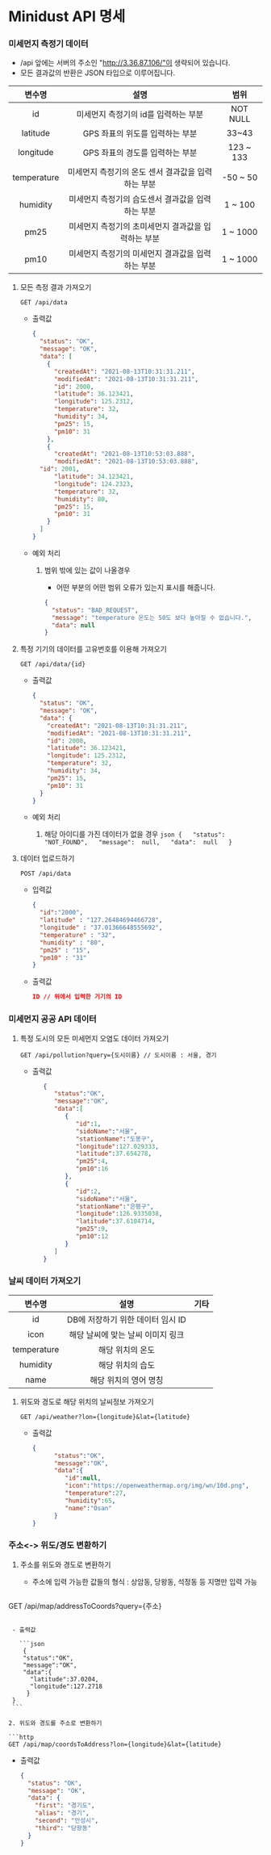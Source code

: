 
# Minidust API 명세

### 미세먼지 측정기 데이터

- /api 앞에는 서버의 주소인 "http://3.36.87.106/"이 생략되어 있습니다.
- 모든 결과값의 반환은 JSON 타입으로 이루어집니다.


|   변수명    |                        설명                         |   범위    |
| :---------: | :-------------------------------------------------: | :-------: |
|     id      |        미세먼지 측정기의 id를 입력하는 부분         | NOT NULL  |
|  latitude   |           GPS 좌표의 위도를 입력하는 부분           |   33~43   |
|  longitude  |           GPS 좌표의 경도를 입력하는 부분           | 123 ~ 133 |
| temperature | 미세먼지 측정기의 온도 센서 결과값을 입력하는 부분  | -50 ~ 50  |
|  humidity   |  미세먼지 측정기의 습도센서 결과값을 입력하는 부분  |  1 ~ 100  |
|    pm25     | 미세먼지 측정기의 초미세먼지 결과값을 입력하는 부분 | 1 ~ 1000  |
|    pm10     |  미세먼지 측정기의 미세먼지 결과값을 입력하는 부분  | 1 ~ 1000  |

1. 모든 측정 결과 가져오기
    ```http
    GET /api/data
    ```
    
	- 출력값
        ```json
        {
          "status": "OK",
          "message": "OK",
          "data": [
            {
              "createdAt": "2021-08-13T10:31:31.211",
              "modifiedAt": "2021-08-13T10:31:31.211",
              "id": 2000,
              "latitude": 36.123421,
              "longitude": 125.2312,
              "temperature": 32,
              "humidity": 34,
              "pm25": 15,
              "pm10": 31
            },
            {
              "createdAt": "2021-08-13T10:53:03.888",
              "modifiedAt": "2021-08-13T10:53:03.888",
          "id": 2001,
              "latitude": 34.123421,
              "longitude": 124.2323,
              "temperature": 32,
              "humidity": 80,
              "pm25": 15,
              "pm10": 31
            }
          ]
        }
        ```
        
    - 예외 처리
    
      1. 범위 밖에 있는 값이 나올경우
    
         - 어떤 부분의 어떤 범위 오류가 있는지 표시를 해줍니다.
    
         ```json
         {
           "status": "BAD_REQUEST",
           "message": "temperature 온도는 50도 보다 높아질 수 없습니다.",
           "data": null
         }
         ```

2. 특정 기기의 데이터를 고유번호를 이용해 가져오기
   ```http
   GET /api/data/{id}
   ```

   - 출력값

     ```json
     {
       "status": "OK",
       "message": "OK",
       "data": {
         "createdAt": "2021-08-13T10:31:31.211",
         "modifiedAt": "2021-08-13T10:31:31.211",
         "id": 2000,
         "latitude": 36.123421,
         "longitude": 125.2312,
         "temperature": 32,
         "humidity": 34,
         "pm25": 15,
         "pm10": 31
       }
     }
     ```


   - 예외 처리
     1. 해당 아이디를 가진 데이터가 없을 경우
	        ```json
	        {  
	        "status":  "NOT_FOUND",  
	        "message":  null,  
	        "data":  null  
	        }
	        ```
	    
	       
3. 데이터 업로드하기
	```http
	POST /api/data
	```

   - 입력값
     ```json
     {
       "id":"2000",
       "latitude" : "127.26484694466728",
       "longitude" : "37.01366648555692",
       "temperature" : "32",
       "humidity" : "80",
       "pm25" : "15",
       "pm10" : "31"
     }
     ```

   - 출력값

     ```json
     ID // 위에서 입력한 기기의 ID
     ```



### 미세먼지 공공 API 데이터

1.  특정 도시의 모든 미세먼지 오염도 데이터 가져오기
	
	   ```http
	   GET /api/pollution?query={도시이름} // 도시이름 : 서울, 경기
	   ```

    - 출력값

	     ```json
			{
			   "status":"OK",
			   "message":"OK",
			   "data":[
			      {
			         "id":1,
			         "sidoName":"서울",
			         "stationName":"도봉구",
			         "longitude":127.029333,
			         "latitude":37.654278,
			         "pm25":4,
			         "pm10":16
			      },
			      {
			         "id":2,
			         "sidoName":"서울",
			         "stationName":"은평구",
			         "longitude":126.9335038,
			         "latitude":37.6104714,
			         "pm25":9,
			         "pm10":12
			      }
			   ]
			}
	     ```



### 날씨 데이터 가져오기

|   변수명    |               설명                | 기타 |
| :---------: | :-------------------------------: | :--: |
|     id      | DB에 저장하기 위한 데이터 임시 ID |      |
|    icon     | 해당 날씨에 맞는 날씨 이미지 링크 |      |
| temperature |         해당 위치의 온도          |      |
|  humidity   |         해당 위치의 습도          |      |
|    name     |       해당 위치의 영어 명칭       |      |

1. 위도와 경도로 해당 위치의 날씨정보 가져오기

   ```HTTP
   GET /api/weather?lon={longitude}&lat={latitude}
   ```

   - 출력값
     ```json
     {
		   "status":"OK",
		   "message":"OK",
		   "data":{
		      "id":null,
		      "icon":"https://openweathermap.org/img/wn/10d.png",
		      "temperature":27,
		      "humidity":65,
		      "name":"Osan"
		   }
	 }
	  ```
	



### 주소<-> 위도/경도 변환하기

1. 주소를 위도와 경도로 변환하기

   - 주소에 입력 가능한 값들의 형식 : 상암동, 당왕동, 석정동 등 지명만 입력 가능
   
     

   ```http
GET /api/map/addressToCoords?query={주소}
   ```
	
	- 출력값
	
	  ```json
	   {
	   "status":"OK",
	   "message":"OK",
	   "data":{
         "latitude":37.0204,
         "longitude":127.2718
      	}
    }
    ```
  
2. 위도와 경도를 주소로 변환하기

   ```http
   GET /api/map/coordsToAddress?lon={longitude}&lat={latitude}
   ```

   - 출력값

     ```json
     {
       "status": "OK",
       "message": "OK",
       "data": {
         "first": "경기도",
         "alias": "경기",
         "second": "안성시",
         "third": "당왕동"
       }
     }
     ```